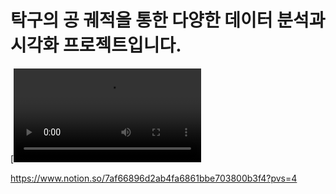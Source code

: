 # 탁구의 공 궤적을 통한 다양한 데이터 분석과 시각화 프로젝트입니다.

[![애니메이션 시각화 예시]([https://www.youtube.com/watch?v=example](https://file.notion.so/f/f/891c67b2-c1d8-4210-b655-998c17bb6563/2971c4f9-41b0-40e1-beb8-fbd98dcea3ee/game_1.sequence_1_10.mp4?id=cda59615-15a1-475b-b377-061f77bbee61&table=block&spaceId=891c67b2-c1d8-4210-b655-998c17bb6563&expirationTimestamp=1701165600000&signature=WzCAec4nXAcUTRZ-uaU_doWOjXOTwXjCho3IMdOGZPU&downloadName=game_1.sequence_1_10.mp4)https://file.notion.so/f/f/891c67b2-c1d8-4210-b655-998c17bb6563/2971c4f9-41b0-40e1-beb8-fbd98dcea3ee/game_1.sequence_1_10.mp4?id=cda59615-15a1-475b-b377-061f77bbee61&table=block&spaceId=891c67b2-c1d8-4210-b655-998c17bb6563&expirationTimestamp=1701165600000&signature=WzCAec4nXAcUTRZ-uaU_doWOjXOTwXjCho3IMdOGZPU&downloadName=game_1.sequence_1_10.mp4)


https://www.notion.so/7af66896d2ab4fa6861bbe703800b3f4?pvs=4
